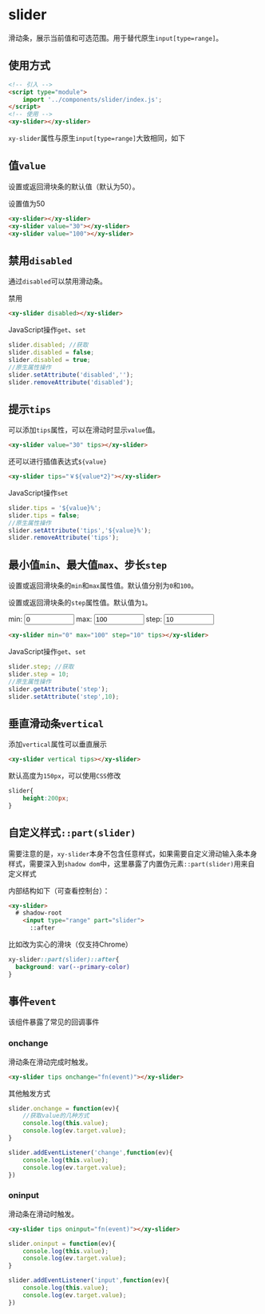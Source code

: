 <script setup>
import { reactive, onMounted } from 'vue'
import './index.css'
  onMounted(() => {
    import('../../components/switch/')
    import('../../components/button/')
    import('../../components/checkbox/')
    import('../../components/slider/')
  })
  const state = reactive({
    value: 0
  })
</script>

# slider

滑动条，展示当前值和可选范围。用于替代原生`input[type=range]`。

## 使用方式

```html
<!-- 引入 -->
<script type="module">
    import '../components/slider/index.js';
</script>
<!-- 使用 -->
<xy-slider></xy-slider>
```

`xy-slider`属性与原生`input[type=range]`大致相同，如下

## 值`value`

设置或返回滑块条的默认值（默认为50）。

<div class="wrap" vertical>
<xy-slider></xy-slider> 
<xy-slider value="30"></xy-slider>
<xy-slider value="100"></xy-slider>
<xy-button type="primary" onclick="this.previousElementSibling.value = 50;">设置值为50</xy-button>
</div>

```html
<xy-slider></xy-slider>
<xy-slider value="30"></xy-slider>
<xy-slider value="100"></xy-slider>
```

## 禁用`disabled`

通过`disabled`可以禁用滑动条。

<div class="wrap">
<xy-slider disabled></xy-slider>
<xy-checkbox checked onchange="this.previousElementSibling.disabled = this.checked;">禁用</xy-checkbox>
</div>

```html
<xy-slider disabled></xy-slider>
```

JavaScript操作`get`、`set`

```js
slider.disabled; //获取
slider.disabled = false;
slider.disabled = true;
//原生属性操作
slider.setAttribute('disabled','');
slider.removeAttribute('disabled');
```


## 提示`tips`

可以添加`tips`属性，可以在滑动时显示`value`值。

<div class="wrap">
<xy-slider value="30" tips></xy-slider>
</div>

```html
<xy-slider value="30" tips></xy-slider>
```

还可以进行插值表达式`${value}`

<div class="wrap">
<xy-slider tips="￥${value*2}"></xy-slider>
</div>

```html
<xy-slider tips="￥${value*2}"></xy-slider>
```


JavaScript操作`set`

```js
slider.tips = '${value}%';
slider.tips = false;
//原生属性操作
slider.setAttribute('tips','${value}%');
slider.removeAttribute('tips');
```


## 最小值`min`、最大值`max`、步长`step`

设置或返回滑块条的`min`和`max`属性值。默认值分别为`0`和`100`。

设置或返回滑块条的`step`属性值。默认值为`1`。

<div class="wrap">
<xy-slider min="0" max="100" step="10" id="xy-slider-step" tips></xy-slider>
</div>

<div class="wrap" noborder>
  min:
  <input class="input" style="width:100px" label="min" type="number" value="0" min="-100" max="100" oninput="document.getElementById('xy-slider-step').min=this.value;">
  max:
  <input class="input" style="width:100px" label="max" type="number" value="100" min="1" max="300" oninput="document.getElementById('xy-slider-step').max=this.value;">
  step:
  <input class="input" style="width:100px" label="step" type="number" value="10" min="1" max="50" oninput="document.getElementById('xy-slider-step').step=this.value;">
</div>

```html
<xy-slider min="0" max="100" step="10" tips></xy-slider>
```

JavaScript操作`get`、`set`

```js
slider.step; //获取
slider.step = 10;
//原生属性操作
slider.getAttribute('step');
slider.setAttribute('step',10);
```

## 垂直滑动条`vertical`

添加`vertical`属性可以垂直展示

<div class="wrap">
<xy-slider vertical tips></xy-slider>
</div>

```html
<xy-slider vertical tips></xy-slider>
```

默认高度为`150px`，可以使用`CSS`修改

```css
slider{
    height:200px;
}
```
<style>
  .vertical{
    height: 200px;
  }
</style>

<div class="wrap">
<xy-slider class="vertical" vertical tips></xy-slider>
</div>

## 自定义样式`::part(slider)`
 需要注意的是，`xy-slider`本身不包含任意样式，如果需要自定义滑动输入条本身样式，需要深入到`shadow dom`中，这里暴露了内置伪元素`::part(slider)`用来自定义样式

 内部结构如下（可查看控制台）：

```html
<xy-slider>
  # shadow-root
    <input type="range" part="slider">
      ::after
```

比如改为实心的滑块（仅支持Chrome）

<style scoped>
.custom::part(slider)::after{
  background: var(--primary-color)
}
</style>

<div class="wrap">
<xy-slider class="custom" tips></xy-slider>
</div>

```css
xy-slider::part(slider)::after{
  background: var(--primary-color)
}
```



## 事件`event`

该组件暴露了常见的回调事件

### onchange

滑动条在滑动完成时触发。

<div class="wrap">
<xy-slider tips onchange="console.log('当前value: '+this.value)"></xy-slider>
</div>

```html
<xy-slider tips onchange="fn(event)"></xy-slider>
```

其他触发方式

```js
slider.onchange = function(ev){
    //获取value的几种方式
    console.log(this.value);
    console.log(ev.target.value);
}

slider.addEventListener('change',function(ev){
    console.log(this.value);
    console.log(ev.target.value);
})
```

### oninput

滑动条在滑动时触发。

<div class="wrap">
<xy-slider tips oninput="console.log('当前value: '+this.value)"></xy-slider>
</div>

```html
<xy-slider tips oninput="fn(event)"></xy-slider>
```

```js
slider.oninput = function(ev){
    console.log(this.value);
    console.log(ev.target.value);
}

slider.addEventListener('input',function(ev){
    console.log(this.value);
    console.log(ev.target.value);
})
```